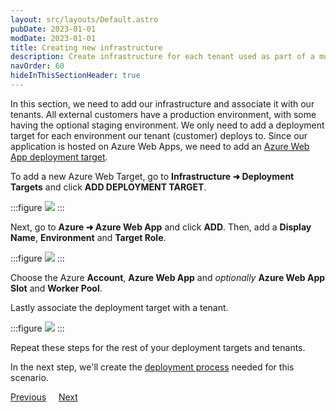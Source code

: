 ```yaml
---
layout: src/layouts/Default.astro
pubDate: 2023-01-01
modDate: 2023-01-01
title: Creating new infrastructure
description: Create infrastructure for each tenant used as part of a multi-tenant SaaS setup in Octopus Deploy.
navOrder: 60
hideInThisSectionHeader: true
---
```


In this section, we need to add our infrastructure and associate it with our tenants. All external customers have a production environment, with some having the optional staging environment.   We only need to add a deployment target for each environment our tenant (customer) deploys to. Since our application is hosted on Azure Web Apps, we need to add an [Azure Web App deployment target](/docs/infrastructure/deployment-targets/azure/web-app-targets).

To add a new Azure Web Target, go to **Infrastructure ➜ Deployment Targets** and click **ADD DEPLOYMENT TARGET**.

:::figure
![](/docs/tenants/guides/multi-tenant-saas-application/images/creating-new-deployment-target.png)
:::

Next, go to **Azure ➜ Azure Web App** and click **ADD**. Then, add a **Display Name**, **Environment** and **Target Role**.

:::figure
![](/docs/tenants/guides/multi-tenant-saas-application/images/adding-new-deployment-target-details-1.png)
:::

Choose the Azure **Account**, **Azure Web App** and *optionally* **Azure Web App Slot** and **Worker Pool**.

Lastly associate the deployment target with a tenant.

:::figure
![](/docs/tenants/guides/multi-tenant-saas-application/images/adding-deployment-target-details-tenant.png)
:::

Repeat these steps for the rest of your deployment targets and tenants.

In the next step, we'll create the [deployment process](/docs/tenants/guides/multi-tenant-saas-application/creating-project-deployment-process) needed for this scenario.

<span><a class="button btn-secondary" href="/docs/tenants/guides/multi-tenant-saas-application/creating-project-template-variables">Previous</a></span>&nbsp;&nbsp;&nbsp;&nbsp;&nbsp;<span><a class="button btn-success" href="/docs/tenants/guides/multi-tenant-saas-application/creating-project-deployment-process">Next</a></span>